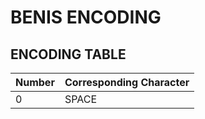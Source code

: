 # BENIS ENCODING

## ENCODING TABLE
| Number | Corresponding Character |
| ------ | ----------------------- |
| 0  | SPACE | 